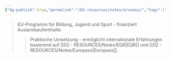 ```yaml
---
{"dg-publish":true,"permalink":"/02-resources/notes/erasmus/","tags":["bildung/austausch"],"noteIcon":"","updated":"2025-10-29T12:59:05.866+01:00"}
---
```


>EU-Programm für Bildung, Jugend und Sport - finanziert Auslandsaufenthalte.
>>Praktische Umsetzung - ermöglicht internationale Erfahrungen basierend auf [[02 - RESOURCES/Notes/EQR\|EQR]] und [[02 - RESOURCES/Notes/Europass\|Europass]].